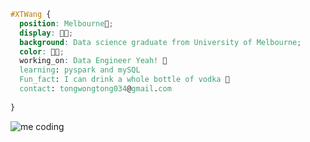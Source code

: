 ```css
#XTWang { 
  position: Melbourne🦘; 
  display: 👧🏻; 
  background: Data science graduate from University of Melbourne; 
  color: 🏳️‍🌈;
  working_on: Data Engineer Yeah! 🔭
  learning: pyspark and mySQL
  Fun_fact: I can drink a whole bottle of vodka 🍻
  contact: tongwongtong034@gmail.com
  
}
```
![me coding](https://media.giphy.com/media/vFKqnCdLPNOKc/giphy.gif)
